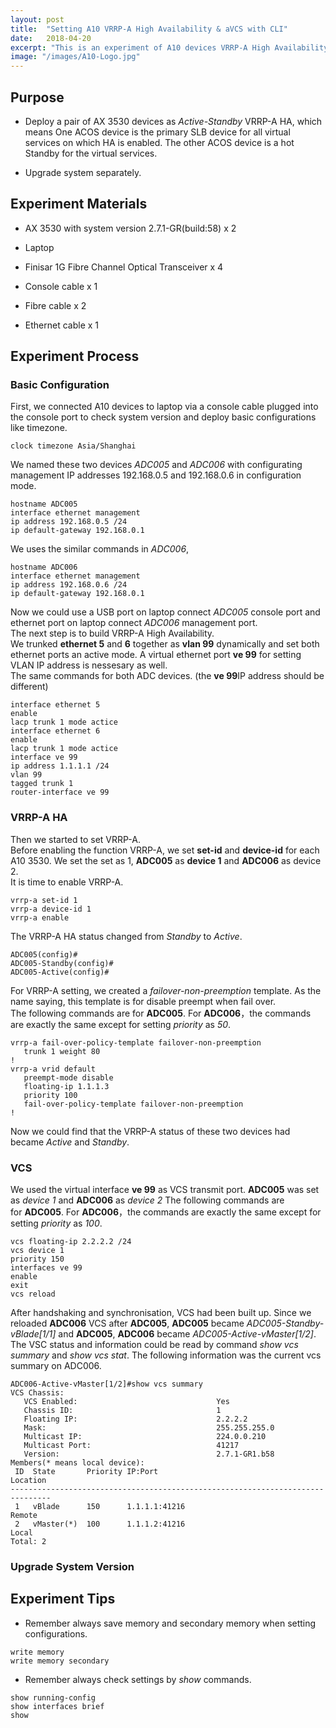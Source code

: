 ```yaml
---
layout: post
title:  "Setting A10 VRRP-A High Availability & aVCS with CLI"
date:   2018-04-20
excerpt: "This is an experiment of A10 devices VRRP-A High Availability and aVCS configuration."
image: "/images/A10-Logo.jpg"
---
```


## Purpose


* Deploy a pair of AX 3530 devices as <i>Active-Standby</i> VRRP-A HA, which means One ACOS device is the primary SLB device for all virtual services on which HA is enabled. The other ACOS device is a hot Standby for the virtual services.

* Upgrade system separately.

## Experiment Materials

* AX 3530 with system version 2.7.1-GR(build:58) x 2

* Laptop

* Finisar 1G Fibre Channel Optical Transceiver x 4

* Console cable x 1

* Fibre cable x 2

* Ethernet cable x 1

## Experiment Process

### Basic Configuration

First, we connected A10 devices to laptop via a console cable plugged into the console port to check system version and deploy basic configurations like timezone.
```
clock timezone Asia/Shanghai
```

We named these two devices <i>ADC005</i> and <i>ADC006</i> with configurating management IP addresses 192.168.0.5 and 192.168.0.6 in configuration mode.

```
hostname ADC005
interface ethernet management
ip address 192.168.0.5 /24
ip default-gateway 192.168.0.1
```
We uses the similar commands in <i>ADC006</i>,
```
hostname ADC006
interface ethernet management
ip address 192.168.0.6 /24
ip default-gateway 192.168.0.1
```
Now we could use a USB port on laptop connect <i>ADC005</i> console port and ethernet port on laptop connect <i>ADC006</i> management port.<br>
<b></b><i></i>
The next step is to build VRRP-A High Availability.<br>
We trunked <b>ethernet 5</b> and <b>6</b> together as <b>vlan 99</b> dynamically and set both ethernet ports an active mode. A virtual ethernet port <b>ve 99</b> for setting VLAN IP address is nessesary as well.<br>
The same commands for both ADC devices. (the <b>ve 99</b>IP address should be different)
```
interface ethernet 5
enable
lacp trunk 1 mode actice
interface ethernet 6
enable
lacp trunk 1 mode actice
interface ve 99
ip address 1.1.1.1 /24
vlan 99
tagged trunk 1
router-interface ve 99
```
### VRRP-A HA

Then we started to set VRRP-A.<br>
Before enabling the function VRRP-A, we set <b>set-id</b> and <b>device-id</b> for each A10 3530. We set the set as 1, <b>ADC005</b> as <b>device 1</b> and <b>ADC006</b> as device 2.<br>
It is time to enable VRRP-A.
```
vrrp-a set-id 1
vrrp-a device-id 1
vrrp-a enable
```
The VRRP-A HA status changed from <i>Standby</i> to <i>Active</i>.
```
ADC005(config)#
ADC005-Standby(config)#    
ADC005-Active(config)#
```
For VRRP-A setting, we created a <i>failover-non-preemption</i> template. As the name saying, this template is for disable preempt when fail over.<br>
The following commands are for <b>ADC005</b>. For <b>ADC006</b>，the commands are exactly the same except for setting <i>priority</i> as <i>50</i>.
```
vrrp-a fail-over-policy-template failover-non-preemption
   trunk 1 weight 80
!
vrrp-a vrid default
   preempt-mode disable
   floating-ip 1.1.1.3
   priority 100
   fail-over-policy-template failover-non-preemption
!
```
Now we could find that the VRRP-A status of these two devices had became <i>Active</i> and <i>Standby</i>.
### VCS

We used the virtual interface <b>ve 99</b> as VCS transmit port. <b>ADC005</b> was set as <i>device 1</i> and <b>ADC006</b> as <i>device 2</i>
The following commands are for <b>ADC005</b>. For <b>ADC006</b>，the commands are exactly the same except for setting <i>priority</i> as <i>100</i>.
```
vcs floating-ip 2.2.2.2 /24
vcs device 1
priority 150
interfaces ve 99
enable
exit
vcs reload
```
After handshaking and synchronisation, VCS had been built up. Since we reloaded <b>ADC006</b> VCS after <b>ADC005</b>, <b>ADC005</b> became <i>ADC005-Standby-vBlade[1/1]</i> and <b>ADC005</b>, <b>ADC006</b> became <i>ADC005-Active-vMaster[1/2]</i>. The VSC status and information could be read by command <i>show vcs summary</i> and <i>show vcs stat</i>.
The following information was the current vcs summary on ADC006.
```
ADC006-Active-vMaster[1/2]#show vcs summary
VCS Chassis:
   VCS Enabled:                               Yes
   Chassis ID:                                1
   Floating IP:                               2.2.2.2
   Mask:                                      255.255.255.0
   Multicast IP:                              224.0.0.210
   Multicast Port:                            41217
   Version:                                   2.7.1-GR1.b58
Members(* means local device):
 ID  State       Priority IP:Port                                       Location
-------------------------------------------------------------------------------
 1   vBlade      150      1.1.1.1:41216                                 Remote  
 2   vMaster(*)  100      1.1.1.2:41216                                 Local   
Total: 2
```
### Upgrade System Version



## Experiment Tips

* Remember always save memory and secondary memory when setting configurations.
```
write memory
write memory secondary
```
* Remember always check settings by <i>show</i> commands.
```
show running-config
show interfaces brief
show
```
